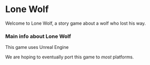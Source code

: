 # Lone Wolf
Welcome to Lone Wolf, a story game about a wolf who lost his way.

### Main info about Lone Wolf 
This game uses Unreal Engine

We are hoping to eventually port this game to *most* platforms.

